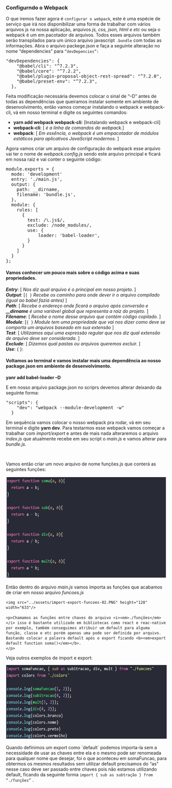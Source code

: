 ### Configurndo o Webpack
<p>O que iremos fazer agora é <code>configurar o webpack</code>, este é uma espécie de serviço que irá nos disponibilizar uma forma de trabalhar com vários arquivos js na nossa aplicação, arquivos <i><em>js, css, json, html e etc</em></i> ou seja o webpack é um em pacotador de arquivos. Todos esses arquivos também serão transpilados para um único arquivo javascript <code>.bundle</code> com todas as informações. Abra o arquivo packege.json e faça a seguinte alteração no nome “dependencies” para <code>“devDepencies”:</code> 
</p>

<pre><div>"devDependencies": {
    "@babel/cli": "^7.2.3",
    "@babel/core": "^7.2.2",
    "@babel/plugin-proposal-object-rest-spread": "^7.2.0",
    "@babel/preset-env": "^7.2.3",
  },</div></pre>

<p>Feita modificação necessária devemos colocar o sinal de “–D” antes de todas as dependências que queiramos instalar somente em ambiente de desenvolvimento, então vamos começar instalando o webpack e webpack-cli, vá em nosso terminal e digite os seguintes comandos: 
</p>
<div>
 <ul>
 <li><b>yarn add webpack webpack-cli</b>: <label>[Instalando webpack e webpack-cli]</label></li>
 <li><b>webpack-cli</b>: <label>[ <i><em>é a linha de comandos do webpack.</em></i>]</label></li>
 <li><b>webpack</b>: <label>[ <i><em>Em essência, o webpack é um empacotador de módulos estáticos para aplicativos JavaScript modernos. </em></i>]</label></li>
 </ul>
</div>

<p>Agora vamos criar um arquivo de configuração do webpack esse arquivo vai ter o nome de <i><em>webpack.config.js</em></i> sendo este arquivo principal e ficará em nossa raiz e vai conter o seguinte código: 
</p>

<div><pre>module.exports = {
  mode: 'development'
  entry: './main.js',
  output: {
    path: __dirname,
    filename: 'bundle.js',
  },
  module: {
    rules: [
      {
        test: /\.js$/,
        exclude: /node_modules/,
        use: {
            loader: 'babel-loader',
        }
      }
    ]
  }
};</pre></div>

<div>
  <h4>Vamos conhecer um pouco mais sobre o código acima e suas propriedades.</h4>
  <p>
    <b><em>Entry</em></b>: [<em> Nos diz qual arquivo é o principal em nosso projeto. </em>]<br>
    <b><em>Output</em></b>: [<code>{ }</code> <em>Recebe os caminho para onde dever ir o arquivo compilado (igual ao babel fazia antes) </em>]<br>
    <b><em>Path</em></b>: [<em> Recebe o endereço onde ficará o arquivo após conversão e <b><em>__dirname</em></b> é uma variável global que representa a raiz do projeto. </em>]<br>
    <b><em>Filename</em></b>: [ <em> Recebe o nome desse arquivo que contém código copilado. </em> ]<br>
    <b><em>Module</em></b>: [<code>{ }</code> <em>Module tem uma propriedade que vai nos dizer como deve se comporta um arquivos baseado em sua extensão</em> ]<br>
    <b><em>Test</em></b>: [ <em>Utilizamos aqui uma expressão regular que nos diz qual extensão de arquivo deve ser considerada. </em>]<br>
    <b><em>Exclude</em></b>: [<em> Dizemos qual pastas ou arquivos queremos excluir. </em>]<br>
    <b><em>Use</em></b>: { }:
  </p>
</div>

<div>
  <h4>Voltamos ao terminal e vamos instalar mais uma dependência ao nosso package.json em ambiente de desenvolvimento.</h4>

  <b>yanr add babel-loader  –D</b><br>

  <p>E em nosso arquivo package.json no scriprs devemos alterar deixando da seguinte forma:</p>
  
  <div><pre>"scripts": {
    "dev": "webpack --module-development -w"
  }</pre></div>

  <p>Em sequência vamos colocar o nosso webpack pra rodar, vá em seu terminal e digite <b>yarn dev</b>. Para testarmos esse webpack vamos começar a trabalhar com <em>import/export </em>e antes de mais nada alteraremos o arquivo <em>index.js</em> que atualmente recebe em seu script o <em>main.js</em> e vamos alterar para <em>bundle.js</em>.
  </p><br>

  <p>Vamos então criar um novo arquivo de nome funções.js que conterá as seguintes funções: </p>
  <img src="../assets/import-export-funcoes.PNG" name="img-importe-export" alt="img-import-export" height="321" width="636" >

</div>

  <div>
    <p>Então dentro do arquivo <i>main.js</i> vamos importa as funções que acabamos de criar em nosso arquivo <i>funcoes.js</i></p>
  
    <img src="../assets/import-export-funcoes-02.PNG" height="128" width="633"/>
  
    <p>Chamamos as funções entre chaves do arquivo <i><em>./funções</em></i> isso é bastante utilizado em bibliotecas como react e reac-native por exemplo, também conseguimos atribuir um default para alguma função, classe e etc porém apenas uma pode ser definida por arquivo. Bastando colocar a palavra default após o export ficando <b><em>export default function soma()</em></b>.
    </p>
  </div>

<div>
  <p>
    Veja outros exemplos de import e export:
  </p>
  <img src="../assets/import-export-funcoes-03.PNG" name="img-importe-export-03" alt="img-import-export-03" height="233" width="631" >

  <p>Quando definimos um export como `default` podemos importa-la sem a necessidade de usar as chaves entre ela e o mesmo pode ser renomeada para qualquer nome que desejar, foi o que aconteceu em somaFuncao, para obtermos os mesmos resultados sem utilizar default precisamos do “as” nesse caso deve ser passado entre chaves pois não estamos utilizando default, ficando da seguinte forma <code>import { sub as subtração } from “./funções”</code> .
  </p>
</div>

